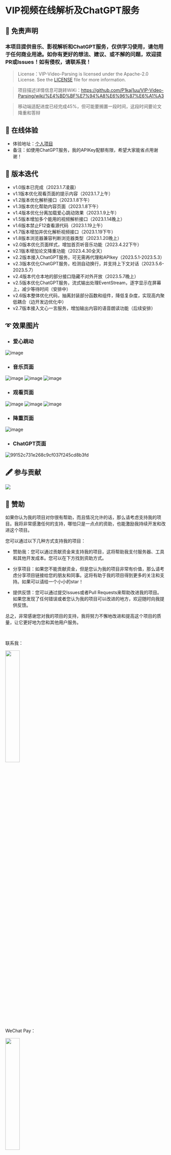 # VIP视频在线解析及ChatGPT服务

## 📄 免责声明
### 本项目提供音乐、影视解析和ChatGPT服务，仅供学习使用，请勿用于任何商业用途。如你有更好的想法、建议、或不解的问题，欢迎提PR或Issues！如有侵权，请联系我！

> License：VIP-Video-Parsing is licensed under the Apache-2.0 License. See the [LICENSE](https://github.com/P1kaj1uu/VIP-Video-Parsing/blob/master/LICENSE) file for more information.

> 项目描述详情信息可跳转WiKi：https://github.com/P1kaj1uu/VIP-Video-Parsing/wiki/%E4%BD%BF%E7%94%A8%E6%96%87%E6%A1%A3

> 移动端适配进度已经完成45%，但可能要搁置一段时间，这段时间要论文降重和答辩

## 🚀 在线体验
- 体验地址：<a href="http://121.36.82.52:9200/" target="_blank">个人项目</a>
- 备注：如使用ChatGPT服务，我的APIKey配额有限，希望大家能省点用谢谢！

## 📖 版本迭代
- v1.0版本已完成（2023.1.7凌晨）
- v1.1版本优化观看页面的提示内容（2023.1.7上午）
- v1.2版本优化解析接口（2023.1.8下午）
- v1.3版本优化帮助内容页面（2023.1.8下午）
- v1.4版本优化分离加载爱心跳动效果（2023.1.9上午）
- v1.5版本增加多个能用的视频解析接口（2023.1.14晚上）
- v1.6版本禁止F12查看源代码（2023.1.19上午）
- v1.7版本增加并优化解析视频接口（2023.1.19下午）
- v1.8版本浏览器兼容判断浏览器类型（2023.1.20晚上）
- v2.0版本优化页面样式，增加首页听音乐功能（2023.4.22下午）
- v2.1版本增加论文降重功能（2023.4.30全天）
- v2.2版本接入ChatGPT服务，可无需再代理和APIkey（2023.5.1-2023.5.3）
- v2.3版本优化ChatGPT服务，检测自动换行，并支持上下文对话（2023.5.6-2023.5.7）
- v2.4版本代仓本地的部分接口隐藏不对外开放（2023.5.7晚上）
- v2.5版本优化ChatGPT服务，流式输出处理EventStream，逐字显示在屏幕上，减少等待时间（安排中）
- v2.6版本整体优化代码，抽离封装部分函数和组件，降低复杂度，实现高内聚低耦合（边开发边优化中）
- v2.7版本接入文心一言服务，增加输出内容的语音朗读功能（后续安排）

## ➰ 效果图片
- ### 爱心跳动
![image](https://user-images.githubusercontent.com/94435057/235587606-f84bdbcc-b67b-4790-93cc-c91d77ec9b6c.png)

- ### 音乐页面
![image](https://user-images.githubusercontent.com/94435057/235587997-5aba1a18-971d-4877-8cfe-ee2b468933b1.png)
![image](https://user-images.githubusercontent.com/94435057/235588140-a94fbd95-8a50-490b-81b1-8b09eda44490.png)
![image](https://user-images.githubusercontent.com/94435057/235588265-f59b1892-22a0-43d5-bebf-b0f17ad4b31e.png)


- ### 观看页面
![image](https://user-images.githubusercontent.com/94435057/235588373-daabfe47-1598-4d7b-b601-59b91e1289a1.png)
![image](https://user-images.githubusercontent.com/94435057/235588574-5a6489f8-21ba-4cad-afbc-6874f7d3d136.png)
![image](https://user-images.githubusercontent.com/94435057/235588619-e760c618-958d-4415-98af-dd9b5b1c01e3.png)


- ### 降重页面
![image](https://user-images.githubusercontent.com/94435057/235587953-7f943f16-f127-4537-85fb-1a3e5c687d14.png)


- ### ChatGPT页面
![99152c731e268c9cf037f245cd8b3fd](https://user-images.githubusercontent.com/94435057/235587854-863caaee-f085-4a07-953e-3fcfa16549bc.jpg)


## 🖋 参与贡献

<a href="https://github.com/P1Kaj1uu/VIP-Video-Parsing/graphs/contributors">  <img src="https://contrib.rocks/image?repo=P1Kaj1uu/VIP-Video-Parsing" /></a>

## 🍺 赞助

如果你认为我的项目对你很有帮助，而且情况允许的话，那么请考虑支持我的项目。我将非常感激任何的支持，哪怕只是一点点的资助，也能激励我持续开发和改进这个项目。

您可以通过以下几种方式支持我的项目：

- 赞助我：您可以通过贡献资金来支持我的项目，这将帮助我支付服务器、工具和其他开发成本。您可以在下方找到资助方式。

- 分享项目：如果您不能贡献资金，但是您认为我的项目非常有价值，那么请考虑分享项目链接给您的朋友和同事。这将有助于我的项目得到更多的关注和支持。如果可以请给一个小小的star！

- 提供反馈：您可以通过提交Issues或者Pull Requests来帮助改进我的项目。如果您发现了任何错误或者您认为我的项目可以改进的地方，欢迎随时向我提供反馈。

总之，非常感谢您对我的项目的支持，我将努力不懈地改进和提高这个项目的质量，让它更好地为您和其他用户服务。

<br />

联系我：

<img src="http://121.36.82.52:9200/img/wx.e958441d.jpg" width="30%" height="30%">

WeChat Pay：

<img src="https://images.cnblogs.com/cnblogs_com/blogs/769490/galleries/2222291/o_220925123434_%E5%BE%AE%E4%BF%A1.png" width="30%" height="30%">


## ⏰ Star History

[![Star History Chart](https://api.star-history.com/svg?repos=P1kaj1uu/VIP-Video-Parsing&type=Timeline)](https://star-history.com/#P1kaj1uu/VIP-Video-Parsing&Timeline)

